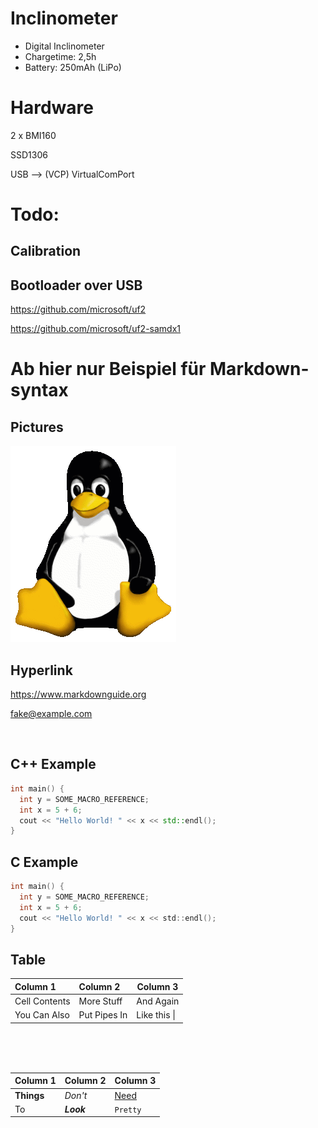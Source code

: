 # Inclinometer

- Digital Inclinometer
- Chargetime: 2,5h
- Battery: 250mAh (LiPo)

# Hardware

2 x BMI160

SSD1306

USB --> (VCP) VirtualComPort

# Todo:
## Calibration
## Bootloader over USB

https://github.com/microsoft/uf2

https://github.com/microsoft/uf2-samdx1






# Ab hier nur Beispiel für Markdown-syntax


## Pictures

![Tux, the Linux](/images/tux.png)

## Hyperlink

<https://www.markdownguide.org>

<fake@example.com>

<br>

## C++ Example

```cpp
int main() {
  int y = SOME_MACRO_REFERENCE;
  int x = 5 + 6;
  cout << "Hello World! " << x << std::endl();
}
```

## C Example

```c
int main() {
  int y = SOME_MACRO_REFERENCE;
  int x = 5 + 6;
  cout << "Hello World! " << x << std::endl();
}
```

 ## Table
| Column 1      | Column 2     | Column 3     |
| :------------ | :----------- | ------------ |
| Cell Contents | More Stuff   | And Again    |
| You Can Also  | Put Pipes In | Like this \| |

<br>
<br>
<br>

| Column 1   | Column 2   | Column 3                     |
| ---------- | ---------- | ---------------------------- |
| **Things** | _Don't_    | [Need](http://makeuseof.com) |
| To         | *__Look__* | `Pretty`                     |

